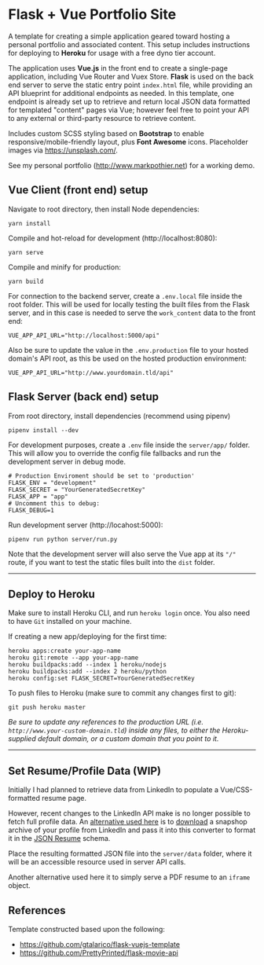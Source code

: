 # Flask + Vue Portfolio Site

A template for creating a simple application geared toward hosting a personal portfolio and associated content. This setup includes instructions for deploying to **Heroku** for usage with a free dyno tier account.

The application uses **Vue.js** in the front end to create a single-page application, including Vue Router and Vuex Store. **Flask** is used on the back end server to serve the static entry point `index.html` file, while providing an API blueprint for additional endpoints as needed. In this template, one endpoint is already set up to retrieve and return local JSON data formatted for templated "content" pages via Vue; however feel free to point your API to any external or third-party resource to retrieve content.

Includes custom SCSS styling based on **Bootstrap** to enable responsive/mobile-friendly layout, plus **Font Awesome** icons. Placeholder images via https://unsplash.com/.

See my personal portfolio (http://www.markpothier.net) for a working demo.

## **Vue Client (front end) setup**
Navigate to root directory, then install Node dependencies:
```
yarn install
```

Compile and hot-reload for development (http://localhost:8080):
```
yarn serve
```

Compile and minify for production:
```
yarn build
```

For connection to the backend server, create a `.env.local` file inside the root folder. This will be used for locally testing the built files from the Flask server, and in this case is needed to serve the `work_content` data to the front end:
```
VUE_APP_API_URL="http://localhost:5000/api"
```

Also be sure to update the value in the `.env.production` file to your hosted domain's API root, as this be used on the hosted production environment:
```
VUE_APP_API_URL="http://www.yourdomain.tld/api"
```

## **Flask Server (back end) setup**
From root directory, install dependencies (recommend using pipenv)
```
pipenv install --dev
```

For development purposes, create a `.env` file inside the `server/app/` folder. This will allow you to override the config file fallbacks and run the development server in debug mode.
```
# Production Enviroment should be set to 'production'
FLASK_ENV = "development"
FLASK_SECRET = "YourGeneratedSecretKey"
FLASK_APP = "app"
# Uncomment this to debug:
FLASK_DEBUG=1
```

Run development server (http://locahost:5000):
```
pipenv run python server/run.py
```
Note that the development server will also serve the Vue app at its `"/"` route, if you want to test the static files built into the `dist` folder.

------------------------

## **Deploy to Heroku**
Make sure to install Heroku CLI, and run `heroku login` once.
You also need to have `Git` installed on your machine.

If creating a new app/deploying for the first time:
```
heroku apps:create your-app-name
heroku git:remote --app your-app-name
heroku buildpacks:add --index 1 heroku/nodejs
heroku buildpacks:add --index 2 heroku/python
heroku config:set FLASK_SECRET=YourGeneratedSecretKey
```

To push files to Heroku (make sure to commit any changes first to git):
```
git push heroku master
```

*Be sure to update any references to the production URL (i.e. `http://www.your-custom-domain.tld`) inside any files, to either the Heroku-supplied default domain, or a custom domain that you point to it.*

------------------------

## **Set Resume/Profile Data (WIP)**
Initially I had planned to retrieve data from LinkedIn to populate a Vue/CSS-formatted resume page.

However, recent changes to the LinkedIn API make is no longer possible to fetch full profile data. An [alternative used here](https://jmperezperez.com/linkedin-to-json-resume/) is to [download](https://www.linkedin.com/psettings/member-data) a snapshop archive of your profile from LinkedIn and pass it into this converter to format it in the [JSON Resume](https://jsonresume.org/) schema.

Place the resulting formatted JSON file into the `server/data` folder, where it will be an accessible resource used in server API calls.

Another alternative used here it to simply serve a PDF resume to an `iframe` object.

## **References**
Template constructed based upon the following:
- https://github.com/gtalarico/flask-vuejs-template
- https://github.com/PrettyPrinted/flask-movie-api